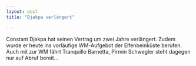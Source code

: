```yaml
---
layout: post
title: "Djakpa verlängert"

---
```


Constant Djakpa hat seinen Vertrag um zwei Jahre verlängert. Zudem wurde er heute ins vorläufige WM-Aufgebot der Elfenbeinküste berufen. Auch mit zur WM fährt Tranquillo Barnetta, Pirmin Schwegler steht dagegen nur auf Abruf bereit...


